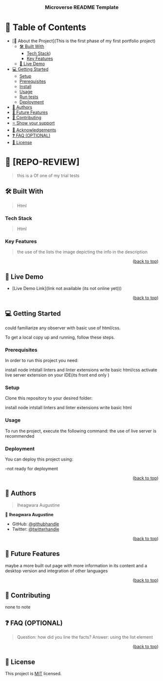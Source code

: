 <a name="readme-top"></a>

<div align="center">

  <h3><b>Microverse README Template</b></h3>

</div>

<!-- TABLE OF CONTENTS -->

# 📗 Table of Contents

- [📖 About the Project](This  is the first phase of my first portfolio project)
  - [🛠 Built With](Html/css)
    - [Tech Stack](html/css))
    - [Key Features](hover)
  - [🚀 Live Demo](#live-demo)
- [💻 Getting Started](#getting-started)
  - [Setup](#setup)
  - [Prerequisites](#prerequisites)
  - [Install](#install)
  - [Usage](#usage)
  - [Run tests](#run-tests)
  - [Deployment](#triangular_flag_on_post-deployment)
- [👥 Authors](#authors)
- [🔭 Future Features](#future-features)
- [🤝 Contributing](#contributing)
- [⭐️ Show your support](#support)
- [🙏 Acknowledgements](#acknowledgements)
- [❓ FAQ (OPTIONAL)](#faq)
- [📝 License](#license)

<!-- PROJECT DESCRIPTION -->

# 📖 [REPO-REVIEW] <a name="about-project"></a>

>  this is a Of one of my trial tests

## 🛠 Built With <a name="built-with"></a>
>  Html
### Tech Stack <a name="tech-stack"></a>

> Html



<!-- Features -->

### Key Features <a name="key-features"></a>

>the use of the lists
> the image depicting the info in the description


<p align="right">(<a href="#readme-top">back to top</a>)</p>

<!-- LIVE DEMO -->

## 🚀 Live Demo <a name="live-demo"></a>


- [Live Demo Link](link not available (its not online yet)))

<p align="right">(<a href="#readme-top">back to top</a>)</p>

<!-- GETTING STARTED -->

## 💻 Getting Started <a name="getting-started"></a>
could familiarize any observer with basic use of html/css.

To get a local copy up and running, follow these steps.

### Prerequisites

In order to run this project you need:

install node
intstall linters and linter extensions
write basic html/css
activate live server extension on your IDE(its front end only )
### Setup

Clone this repository to your desired folder:

install node
intstall linters and linter extensions
write basic html


### Usage

To run the project, execute the following command:
the use of live server  is recommended 


### Deployment

You can deploy this project using:

-not ready for deployment

<p align="right">(<a href="#readme-top">back to top</a>)</p>

<!-- AUTHORS -->

## 👥 Authors <a name="authors"></a>

> Iheagwara Augustine

👤 **Iheagwara Augustine**

- GitHub: [@githubhandle](https://github.com/stino-x)
- Twitter: [@twitterhandle](https://twitter.com/Stino_x_Uncaged)

<p align="right">(<a href="#readme-top">back to top</a>)</p>

<!-- FUTURE FEATURES -->

## 🔭 Future Features <a name="future-features"></a>
maybe a more built out page with more information in its content and a desktop version and integration of other languages 


<p align="right">(<a href="#readme-top">back to top</a>)</p>

<!-- CONTRIBUTING -->

## 🤝 Contributing <a name="contributing"></a>
none to note


<!-- SUPPORT -->

<!-- FAQ (optional) -->

## ❓ FAQ (OPTIONAL) <a name="faq"></a>

>Question: how did you line the facts? 
Answer: using the list element


<p align="right">(<a href="#readme-top">back to top</a>)</p>

## 📝 License <a name="license"></a>

This project is [MIT](https://github.com/stino-x/Template-5-portfolio/blob/a6e91688b71ca44d85bb101902a5dbb6190c9aeb/MIT.md) licensed.
